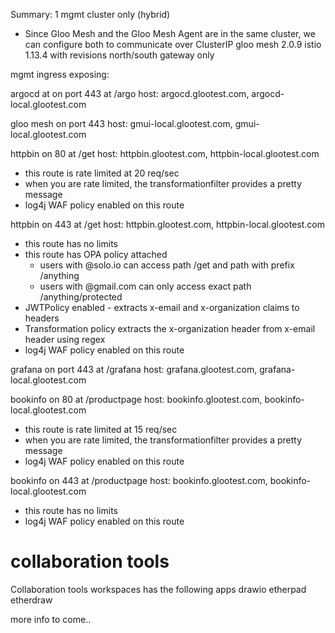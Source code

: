Summary:
1 mgmt cluster only (hybrid)
- Since Gloo Mesh and the Gloo Mesh Agent are in the same cluster, we can configure both to communicate over ClusterIP
gloo mesh 2.0.9
istio 1.13.4 with revisions
north/south gateway only

mgmt ingress exposing:

argocd at on port 443 at /argo
host: argocd.glootest.com, argocd-local.glootest.com

gloo mesh on port 443 
host: gmui-local.glootest.com, gmui-local.glootest.com

httpbin on 80 at /get
host: httpbin.glootest.com, httpbin-local.glootest.com
- this route is rate limited at 20 req/sec
- when you are rate limited, the transformationfilter provides a pretty message
- log4j WAF policy enabled on this route

httpbin on 443 at /get
host: httpbin.glootest.com, httpbin-local.glootest.com
- this route has no limits
- this route has OPA policy attached
    - users with @solo.io can access path /get and path with prefix /anything
    - users with @gmail.com can only access exact path /anything/protected
- JWTPolicy enabled - extracts x-email and x-organization claims to headers
- Transformation policy extracts the x-organization header from x-email header using regex
- log4j WAF policy enabled on this route

grafana on port 443 at /grafana
host: grafana.glootest.com, grafana-local.glootest.com

bookinfo on 80 at /productpage
host: bookinfo.glootest.com, bookinfo-local.glootest.com
- this route is rate limited at 15 req/sec
- when you are rate limited, the transformationfilter provides a pretty message
- log4j WAF policy enabled on this route

bookinfo on 443 at /productpage
host: bookinfo.glootest.com, bookinfo-local.glootest.com
- this route has no limits
- log4j WAF policy enabled on this route

# collaboration tools
Collaboration tools workspaces has the following apps
drawio
etherpad
etherdraw

more info to come..